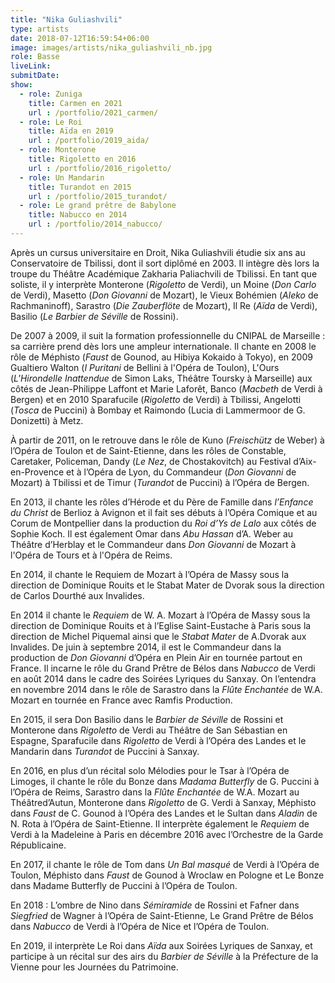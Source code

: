 ```yaml
---
title: "Nika Guliashvili"
type: artists
date: 2018-07-12T16:59:54+06:00
image: images/artists/nika_guliashvili_nb.jpg
role: Basse
liveLink: 
submitDate: 
show:
  - role: Zuniga
    title: Carmen en 2021
    url : /portfolio/2021_carmen/
  - role: Le Roi
    title: Aïda en 2019
    url : /portfolio/2019_aida/
  - role: Monterone
    title: Rigoletto en 2016
    url : /portfolio/2016_rigoletto/
  - role: Un Mandarin
    title: Turandot en 2015
    url : /portfolio/2015_turandot/
  - role: Le grand prêtre de Babylone
    title: Nabucco en 2014
    url : /portfolio/2014_nabucco/
---
```


Après un cursus universitaire en Droit, Nika Guliashvili étudie six ans au Conservatoire de Tbilissi, 
dont il sort diplômé en 2003. Il intègre dès lors la troupe du Théâtre Académique Zakharia Paliachvili de Tbilissi. 
En tant que soliste, il y interprète Monterone (*Rigoletto* de Verdi), un Moine (*Don Carlo* de Verdi), 
Masetto (*Don Giovanni* de Mozart), le Vieux Bohémien (*Aleko* de Rachmaninoff), Sarastro (*Die Zauberflöte* de Mozart),
Il Re (*Aïda* de Verdi), Basilio (*Le Barbier de Séville* de Rossini).

De 2007 à 2009, il suit la formation professionnelle du CNIPAL de Marseille : sa carrière prend dès lors une ampleur internationale. 
Il chante en 2008 le rôle de Méphisto (*Faust* de Gounod, au Hibiya Kokaido à Tokyo), en 2009 Gualtiero Walton 
(*I Puritani* de Bellini à l'Opéra de Toulon), L'Ours (*L'Hirondelle Inattendue* de Simon Laks, Théâtre Toursky à Marseille)
 aux côtés de Jean-Philippe Laffont et Marie Laforêt, Banco (*Macbeth* de Verdi à Bergen) et en 2010 Sparafucile 
 (*Rigoletto* de Verdi) à Tbilissi, Angelotti (*Tosca* de  Puccini) à Bombay et Raimondo (Lucia di Lammermoor de G. Donizetti) à Metz. 

À partir de 2011, on le retrouve dans le rôle de Kuno (*Freischütz* de Weber) à l’Opéra de Toulon et de Saint-Etienne, 
dans les rôles de Constable, Caretaker, Policeman, Dandy (*Le Nez*, de Chostakovitch) au Festival d’Aix-en-Provence et 
à l’Opéra de Lyon, du Commandeur (*Don Giovanni* de Mozart) à Tbilissi et de Timur (*Turandot* de Puccini) à l’Opéra de Bergen. 

En 2013, il chante les rôles d’Hérode et du Père de Famille dans *l’Enfance du Christ* de Berlioz à Avignon et
il fait ses débuts à l’Opéra Comique et au Corum de Montpellier dans la production du *Roi d’Ys de Lalo* aux côtés de Sophie Koch. 
Il est également Omar dans *Abu Hassan* d’A. Weber au Théâtre d’Herblay et le Commandeur dans *Don Giovanni* 
de Mozart à l'Opéra de Tours et à l'Opéra de Reims.   

En 2014, il chante le Requiem de Mozart à l’Opéra de Massy sous la direction de Dominique Rouits et le Stabat Mater de Dvorak sous la direction de Carlos Dourthé aux Invalides.

En 2014 il chante le *Requiem* de W. A. Mozart à l’Opéra de Massy sous la direction de Dominique Rouits et 
à l’Eglise Saint-Eustache à Paris sous la direction de Michel Piquemal ainsi que le *Stabat Mater* de A.Dvorak aux Invalides. 
De juin à septembre 2014, il est le Commandeur dans la production de *Don Giovanni* d’Opéra en Plein Air en tournée partout en France. 
Il incarne le rôle du Grand Prêtre de Bélos dans *Nabucco* de Verdi en août 2014 dans le cadre des Soirées Lyriques du Sanxay. 
On l’entendra en novembre 2014 dans le rôle de Sarastro dans la *Flûte Enchantée* de W.A. Mozart en tournée en France 
avec Ramfis Production. 

En 2015, il sera Don Basilio dans le *Barbier de Séville* de Rossini et Monterone dans *Rigoletto* de Verdi 
au Théâtre de San Sébastian en Espagne, Sparafucile dans *Rigoletto* de Verdi à l’Opéra des Landes et 
le Mandarin dans *Turandot* de Puccini à Sanxay.

En 2016, en plus d’un récital solo Mélodies pour le Tsar à l’Opéra de Limoges, il chante le rôle du Bonze 
dans *Madama Butterfly* de G. Puccini à l’Opéra de Reims, Sarastro dans la *Flûte Enchantée* de W.A. Mozart au Théâtred’Autun, 
Monterone dans *Rigoletto* de G. Verdi à Sanxay, Méphisto dans *Faust* de C. Gounod à l’Opéra des Landes et 
le Sultan dans *Aladin* de N. Rota à l’Opéra de Saint-Etienne. Il interprète également le *Requiem* de Verdi 
à la Madeleine à Paris en décembre 2016 avec l’Orchestre de la Garde Républicaine. 

En 2017, il chante le rôle de Tom dans *Un Bal masqué* de Verdi à l’Opéra de Toulon, Méphisto dans *Faust* de Gounod 
à Wroclaw en Pologne et Le Bonze dans Madame Butterfly de Puccini à l’Opéra de Toulon. 

En 2018 : L’ombre de Nino dans *Sémiramide* de Rossini et Fafner dans *Siegfried* de Wagner à l’Opéra de Saint-Etienne, 
Le Grand Prêtre de Bélos dans *Nabucco* de Verdi à l’Opéra de Nice et l’Opéra de Toulon.

En 2019, il interprète Le Roi dans *Aïda* aux Soirées Lyriques de Sanxay, et participe à un récital sur des airs du 
*Barbier de Séville* à la Préfecture de la Vienne pour les Journées du Patrimoine.

